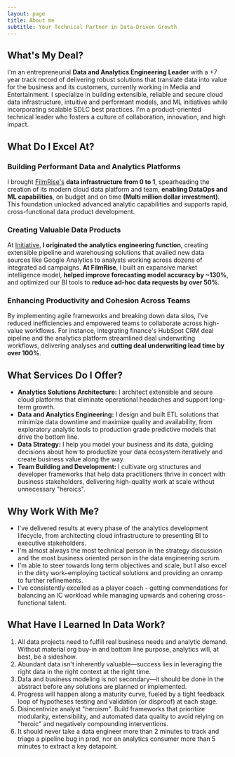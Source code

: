 ```yaml
---
layout: page
title: About me
subtitle: Your Technical Partner in Data-Driven Growth
---
```


## What's My Deal?
I'm an entrepreneurial **Data and Analytics Engineering Leader** with a +7 year track record of delivering robust solutions that translate data into value for the business and its customers, currently working in Media and Entertainment. I specialize in building extensible, reliable and secure cloud data infrastructure, intuitive and performant models, and ML initiatives while incorporating scalable SDLC best practices. I'm a product-oriented technical leader who fosters a culture of collaboration, innovation, and high impact.

## What Do I Excel At?

### Building Performant Data and Analytics Platforms
I brought [FilmRise's](https://filmrise.com/) **data infrastructure from 0 to 1**, spearheading the creation of its modern cloud data platform and team, **enabling DataOps and ML capabilities**, on budget and on time **(Multi million dollar investment)**. This foundation unlocked advanced analytic capabilities and supports rapid, cross-functional data product development.
### Creating Valuable Data Products
At [Initiative](https://initiative.com/), **I originated the analytics engineering function**, creating extensible pipeline and warehousing solutions that availed new data sources like Google Analytics to analysts working across dozens of integrated ad campaigns. **At FilmRise**, I built an expansive market intelligence model, **helped improve forecasting model accuracy by ~130%**, and optimized our BI tools to **reduce ad-hoc data requests by over 50%**.
### Enhancing Productivity and Cohesion Across Teams
By implementing agile frameworks and breaking down data silos, I've reduced inefficiencies and empowered teams to collaborate across high-value workflows. For instance, integrating finance's HubSpot CRM deal pipeline and the analytics platform streamlined deal underwriting workflows, delivering analyses and **cutting deal underwriting lead time by over 100%**.

## What Services Do I Offer?

- **Analytics Solutions Architecture:** I architect extensible and secure cloud platforms that eliminate operational headaches and support long-term growth.
- **Data and Analytics Engineering:** I design and built ETL solutions that minimize data downtime and maximize quality and availability, from exploratory analytic tools to production grade predictive models that drive the bottom line.
- **Data Strategy:** I help you model your business and its data, guiding decisions about how to productize your data ecosystem iteratively and create business value along the way.
- **Team Building and Development:** I cultivate org structures and developer frameworks that help data practitioners thrive in concert with business stakeholders, delivering high-quality work at scale without unnecessary "heroics".

## Why Work With Me?

- I've delivered results at every phase of the analytics development lifecycle, from architecting cloud infrastructure to presenting BI to executive stakeholders.
- I'm almost always the most technical person in the strategy discussion and the most business oriented person in the data engineering scrum.
- I'm able to steer towards long term objectives and scale, but I also excel in the dirty work–employing tactical solutions and providing an onramp to further refinements.
- I've consistently excelled as a player coach - getting commendations for balancing an IC workload while managing upwards and cohering cross-functional talent.

## What Have I Learned In Data Work?

1. All data projects need to fulfill real business needs and analytic demand. Without material org buy-in and bottom line purpose, analytics will, at best, be a sideshow.
2. Abundant data isn't inherently valuable—success lies in leveraging the right data in the right context at the right time.
3. Data and business modeling is not secondary—it should be done in the abstract before any solutions are planned or implemented.
4. Progress will happen along a maturity curve, fueled by a tight feedback loop of hypotheses testing and validation (or disproof) at each stage.
5. Disincentivize analyst "heroism". Build frameworks that prioritize modularity, extensibility, and automated data quality to avoid relying on "heroic" and negatively compounding interventions.
6. It should never take a data engineer more than 2 minutes to track and triage a pipeline bug in prod, nor an analytics consumer more than 5 minutes to extract a key datapoint.